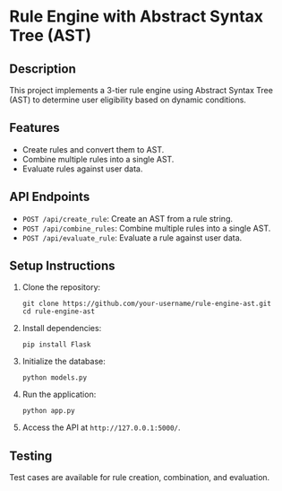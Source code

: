 # Rule Engine with Abstract Syntax Tree (AST)

## Description
This project implements a 3-tier rule engine using Abstract Syntax Tree (AST) to determine user eligibility based on dynamic conditions.

## Features
- Create rules and convert them to AST.
- Combine multiple rules into a single AST.
- Evaluate rules against user data.

## API Endpoints
- `POST /api/create_rule`: Create an AST from a rule string.
- `POST /api/combine_rules`: Combine multiple rules into a single AST.
- `POST /api/evaluate_rule`: Evaluate a rule against user data.

## Setup Instructions

1. Clone the repository:
    ```
    git clone https://github.com/your-username/rule-engine-ast.git
    cd rule-engine-ast
    ```

2. Install dependencies:
    ```
    pip install Flask
    ```

3. Initialize the database:
    ```
    python models.py
    ```

4. Run the application:
    ```
    python app.py
    ```

5. Access the API at `http://127.0.0.1:5000/`.

## Testing
Test cases are available for rule creation, combination, and evaluation.
